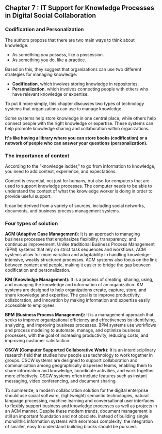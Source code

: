 
## Chapter 7 : IT Support for Knowledge Processes in Digital Social Collaboration

### Codification and Personalization

The authors propose that there are two main ways to think about knowledge:
- As something you possess, like a possession.
- As something you do, like a practice.

Based on this, they suggest that organizations can use two different strategies for managing knowledge:
- **Codification**, which involves storing knowledge in repositories.
- **Personalization**, which involves connecting people with others who have relevant knowledge or expertise.

To put it more simply, this chapter discusses two types of technology systems that organizations can use to manage knowledge.

Some systems help store knowledge in one central place, while others help connect people with the right knowledge or expertise. These systems can help promote knowledge sharing and collaboration within organizations.

**It's like having a library where you can store books (codification) or a network of people who can answer your questions (personalization).**


### The importance of context

According to the "knowledge ladder," to go from information to knowledge, you need to add context, experience, and expectations.

Context is essential, not just for humans, but also for computers that are used to support knowledge processes. The computer needs to be able to understand the context of what the knowledge worker is doing in order to provide useful support.

It can be derived from a variety of sources, including social networks, documents, and business process management systems.

### Four types of solution

**ACM (Adaptive Case Management):**
It is an approach to managing business processes that emphasizes flexibility, transparency, and continuous improvement. Unlike traditional Business Process Management (BPM) systems that rely on strict task sequences and workflows, ACM systems allow for more variation and adaptability in handling knowledge-intensive, weakly structured processes. ACM systems also focus on the link between content and people, making it easier to bridge the gap between codification and personalization.

**KM (Knowledge Management):**
It is a process of creating, sharing, using, and managing the knowledge and information of an organization. KM systems are designed to help organizations create, capture, store, and share knowledge and expertise. The goal is to improve productivity, collaboration, and innovation by making information and expertise easily accessible to employees.

**BPM (Business Process Management):**
It is a management approach that seeks to improve organizational efficiency and effectiveness by identifying, analyzing, and improving business processes. BPM systems use workflows and process modeling to automate, manage, and optimize business processes, with the goal of increasing productivity, reducing costs, and improving customer satisfaction.

**CSCW (Computer Supported Collaborative Work):**
It is an interdisciplinary research field that studies how people use technology to work together in groups. CSCW systems are designed to support collaboration and communication among geographically dispersed teams, enabling them to share information and knowledge, coordinate activities, and work together more effectively. CSCW systems often include features such as instant messaging, video conferencing, and document sharing.

To summerize, a modern collaboration solution for the digital enterprise should use social software, (lightweight) semantic technologies, natural language processing, machine learning and conversational user interfaces to flexibly support business and knowledge processes as well as projects in an ACM manner. Despite these modern trends, document management is still an important foundation and not obsolete. Instead of building single monolithic information systems with enormous complexity, the integration of smaller, easy to understand building blocks should be pursued.